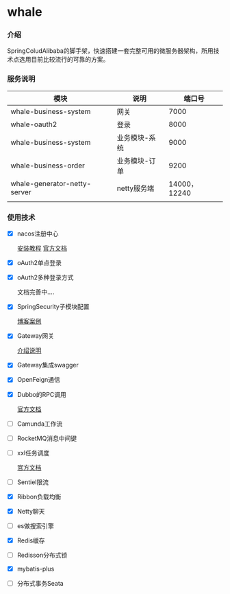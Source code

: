 # whale 
### 介绍
SpringColudAlibaba的脚手架，快速搭建一套完整可用的微服务器架构，所用技术点选用目前比较流行的可靠的方案。

### 服务说明    


|     模块 |    说明  |   端口号   |
| ---- | ---- | ---- |
|   whale-business-system   | 网关     |  7000    |
|   whale-oauth2   | 登录     |  8000    |
|   whale-business-system   | 业务模块-系统     |  9000    |
| whale-business-order | 业务模块-订单 | 9200 |
|   whale-generator-netty-server   |    netty服务端  |  14000，12240    |
|      |      |      |



### 使用技术

- [x] nacos注册中心

  [安装教程](https://blog.csdn.net/qq_39381892/article/details/113715094)     [官方文档](https://nacos.io/zh-cn/docs/quick-start.html)

- [x] oAuth2单点登录

- [x] oAuth2多种登录方式

  文档完善中....

- [x] SpringSecurity子模块配置

  [博客案例](https://blog.csdn.net/qq_39381892/article/details/108438599)

- [x] Gateway网关

  [介绍说明](https://blog.csdn.net/qq_39381892/article/details/108438599)

- [x] Gateway集成swagger

- [x] OpenFeign通信

- [x] Dubbo的RPC调用 

    [官方文档](https://github.com/alibaba/spring-cloud-alibaba/blob/master/spring-cloud-alibaba-examples/spring-cloud-alibaba-com.whale.api.dubbo-examples/README_CN.md)      

- [ ] Camunda工作流

- [ ] RocketMQ消息中间键

- [ ] xxl任务调度

    [官方文档](https://www.xuxueli.com/xxl-job)

- [ ] Sentiel限流

- [x] Ribbon负载均衡

- [x] Netty聊天

- [ ] es做搜索引擎

- [x] Redis缓存
- [ ] Redisson分布式锁
- [x] mybatis-plus

- [ ] 分布式事务Seata

